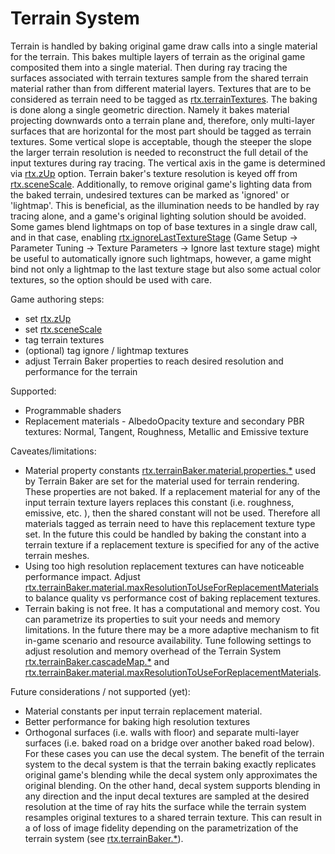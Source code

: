 # Terrain System

Terrain is handled by baking original game draw calls into a single material for the terrain. This bakes multiple layers of terrain as the original game composited them into a single material. Then during ray tracing the surfaces associated with terrain textures sample from the shared terrain material rather than from different material layers. Textures that are to be considered as terrain need to be tagged as [rtx.terrainTextures](../RtxOptions.md). The baking is done along a single geometric direction. Namely it bakes material projecting downwards onto a terrain plane and, therefore, only multi-layer surfaces that are horizontal for the most part should be tagged as terrain textures. Some vertical slope is acceptable, though the steeper the slope the larger terrain resolution is needed to reconstruct the full detail of the input textures during ray tracing. The vertical axis in the game is determined via [rtx.zUp](../RtxOptions.md) option. Terrain baker's texture resolution is keyed off from [rtx.sceneScale](../RtxOptions.md). Additionally, to remove original game's lighting data from the baked terrain, undesired textures can be marked as 'ignored' or 'lightmap'. This is beneficial, as the illumination needs to be handled by ray tracing alone, and a game's original lighting solution should be avoided.
Some games blend lightmaps on top of base textures in a single draw call, and in that case, enabling [rtx.ignoreLastTextureStage](../RtxOptions.md) (Game Setup -> Parameter Tuning -> Texture Parameters -> Ignore last texture stage) might be useful to automatically ignore such lightmaps, however, a game might bind not only a lightmap to the last texture stage but also some actual color textures, so the option should be used with care.

Game authoring steps:
- set [rtx.zUp](../RtxOptions.md)
- set [rtx.sceneScale](../RtxOptions.md)
- tag terrain textures
- (optional) tag ignore / lightmap textures
- adjust Terrain Baker properties to reach desired resolution and performance for the terrain

Supported:
- Programmable shaders
- Replacement materials - AlbedoOpacity texture and secondary PBR textures: Normal, Tangent, Roughness, Metallic and Emissive texture

Caveates/limitations:
- Material property constants [rtx.terrainBaker.material.properties.*](../RtxOptions.md) used by Terrain Baker are set for the material used for terrain rendering. These properties are not baked. If a replacement material for any of the input terrain texture layers replaces this constant (i.e. roughness, emissive, etc. ), then the shared constant will not be used. Therefore all materials tagged as terrain need to have this replacement texture type set. In the future this could be handled by baking the constant into a terrain texture if a replacement texture is specified for any of the active terrain meshes.
- Using too high resolution replacement textures can have noticeable performance impact. Adjust [rtx.terrainBaker.material.maxResolutionToUseForReplacementMaterials](../RtxOptions.md) to balance quality vs performance cost of baking replacement textures.
- Terrain baking is not free. It has a computational and memory cost. You can parametrize its properties to suit your needs and memory limitations. In the future there may be a more adaptive mechanism to fit in-game scenario and resource availability. Tune following settings to adjust resolution and memory overhead of the Terrain System [rtx.terrainBaker.cascadeMap.*](../RtxOptions.md) and [rtx.terrainBaker.material.maxResolutionToUseForReplacementMaterials](../RtxOptions.md).

Future considerations / not supported (yet):
- Material constants per input terrain replacement material.
- Better performance for baking high resolution textures
- Orthogonal surfaces (i.e. walls with floor) and separate multi-layer surfaces (i.e. baked road on a bridge over another baked road below). For these cases you can use the decal system. The benefit of the terrain system to the decal system is that the terrain baking exactly replicates original game's blending while the decal system only approximates the original blending. On the other hand, decal system supports blending in any direction and the input decal textures are sampled at the desired resolution at the time of ray hits the surface while the terrain system resamples original textures to a shared terrain texture. This can result in a of loss of image fidelity depending on the parametrization of the terrain system (see [rtx.terrainBaker.*](../RtxOptions.md)).
